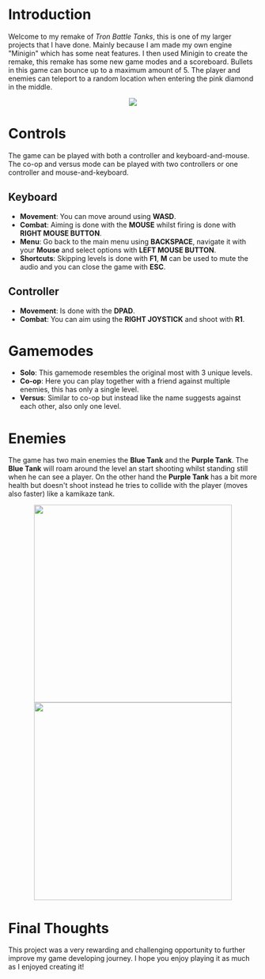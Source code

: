 # Introduction

Welcome to my remake of *Tron Battle Tanks*, this is one of my larger projects that I have done. Mainly because I am made my own engine "Minigin" which has some neat features.
I then used Minigin to create the remake, this remake has some new game modes and a scoreboard. Bullets in this game can bounce up to a maximum amount of 5.
The player and enemies can teleport to a random location when entering the pink diamond in the middle.

<div align="center">
  <img src="https://github.com/Woestijnbok/Tron-Battle-Tanks-Remake/blob/main/Screenshots/General.jpg" width="auto" height="auto">
</div>

# Controls

The game can be played with both a controller and keyboard-and-mouse. The co-op and versus mode can be played with two controllers or one controller and mouse-and-keyboard.

## Keyboard

- **Movement**: You can move around using **WASD**.
- **Combat**: Aiming is done with the **MOUSE** whilst firing is done with **RIGHT MOUSE BUTTON**.
- **Menu**: Go back to the main menu using **BACKSPACE**, navigate it with your **Mouse** and select options with **LEFT MOUSE BUTTON**.
- **Shortcuts**: Skipping levels is done with **F1**, **M** can be used to mute the audio and you can close the game with **ESC**.

## Controller

- **Movement**: Is done with the **DPAD**.
- **Combat**: You can aim using the **RIGHT JOYSTICK** and shoot with **R1**.

# Gamemodes

- **Solo**: This gamemode resembles the original most with 3 unique levels.
- **Co-op**: Here you can play together with a friend against multiple enemies, this has only a single level.
- **Versus**: Similar to co-op but instead like the name suggests against each other, also only one level.

# Enemies

 The game has two main enemies the **Blue Tank** and the **Purple Tank**. The **Blue Tank** will roam around the level an start shooting whilst standing still when he can see a player.
 On the other hand the **Purple Tank** has a bit more health but doesn't shoot instead he tries to collide with the player (moves also faster) like a kamikaze tank.

 <div align="center">
  <img src=https://github.com/Woestijnbok/Tron-Battle-Tanks-Remake/blob/main/Screenshots/Blue%20Tank.jpg width="400" height="auto">
  <img src=https://github.com/Woestijnbok/Tron-Battle-Tanks-Remake/blob/main/Screenshots/Purple%20Tank.jpg width="400" height="auto">
</div>

# Final Thoughts

This project was a very rewarding and challenging opportunity to further improve my game developing journey. I hope you enjoy playing it as much as I enjoyed creating it!
